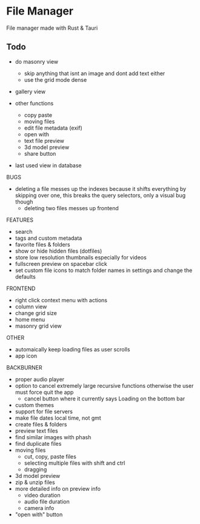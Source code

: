 # File Manager

File manager made with Rust & Tauri

## Todo

- do masonry view
  - skip anything that isnt an image and dont add text either
  - use the grid mode dense

- gallery view

- other functions
  - copy paste
  - moving files
  - edit file metadata (exif)
  - open with
  - text file preview
  - 3d model preview
  - share button

- last used view in database

BUGS
- deleting a file messes up the indexes because it shifts everything by skipping over one, this breaks the query selectors, only a visual bug though
  - deleting two files messes up frontend

FEATURES
- search
- tags and custom metadata
- favorite files & folders
- show or hide hidden files (dotfiles)
- store low resolution thumbnails especially for videos
- fullscreen preview on spacebar click
- set custom file icons to match folder names in settings and change the defaults

FRONTEND
- right click context menu with actions
- column view
- change grid size
- home menu
- masonry grid view

OTHER
- automaically keep loading files as user scrolls
- app icon

BACKBURNER
- proper audio player
- option to cancel extremely large recursive functions otherwise the user must force quit the app
  - cancel button where it currently says Loading on the bottom bar
- custom themes
- support for file servers
- make file dates local time, not gmt
- create files & folders
- preview text files
- find similar images with phash
- find duplicate files
- moving files
  - cut, copy, paste files
  - selecting multiple files with shift and ctrl
  - dragging
- 3d model preview
- zip & unzip files
- more detailed info on preview info
  - video duration
  - audio file duration
  - camera info
- "open with" button
